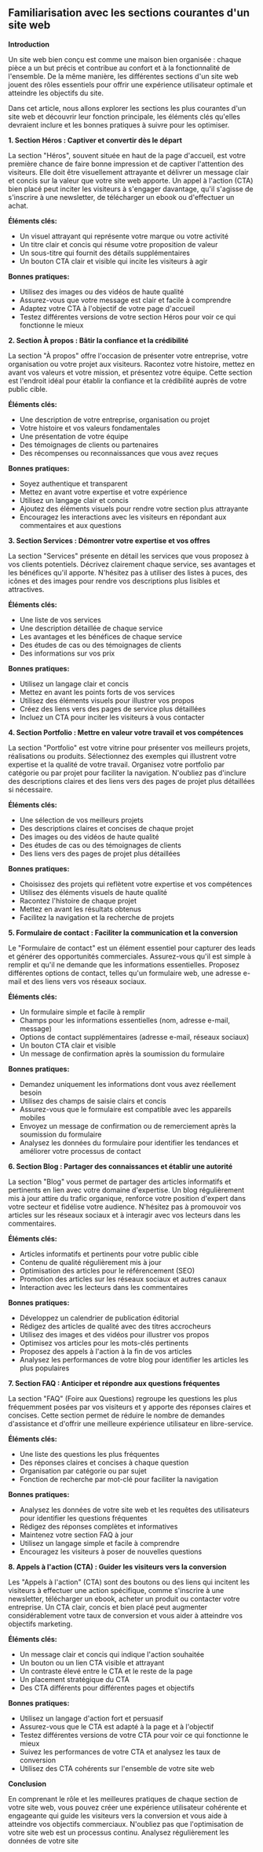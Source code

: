 ## Familiarisation avec les sections courantes d'un site web

**Introduction**

Un site web bien conçu est comme une maison bien organisée : chaque pièce a un but précis et contribue au confort et à la fonctionnalité de l'ensemble. De la même manière, les différentes sections d'un site web jouent des rôles essentiels pour offrir une expérience utilisateur optimale et atteindre les objectifs du site.

Dans cet article, nous allons explorer les sections les plus courantes d'un site web et découvrir leur fonction principale, les éléments clés qu'elles devraient inclure et les bonnes pratiques à suivre pour les optimiser.

**1. Section Héros : Captiver et convertir dès le départ**

La section "Héros", souvent située en haut de la page d'accueil, est votre première chance de faire bonne impression et de captiver l'attention des visiteurs. Elle doit être visuellement attrayante et délivrer un message clair et concis sur la valeur que votre site web apporte. Un appel à l'action (CTA) bien placé peut inciter les visiteurs à s'engager davantage, qu'il s'agisse de s'inscrire à une newsletter, de télécharger un ebook ou d'effectuer un achat.

**Éléments clés:**

* Un visuel attrayant qui représente votre marque ou votre activité
* Un titre clair et concis qui résume votre proposition de valeur
* Un sous-titre qui fournit des détails supplémentaires
* Un bouton CTA clair et visible qui incite les visiteurs à agir

**Bonnes pratiques:**

* Utilisez des images ou des vidéos de haute qualité
* Assurez-vous que votre message est clair et facile à comprendre
* Adaptez votre CTA à l'objectif de votre page d'accueil
* Testez différentes versions de votre section Héros pour voir ce qui fonctionne le mieux

**2. Section À propos : Bâtir la confiance et la crédibilité**

La section "À propos" offre l'occasion de présenter votre entreprise, votre organisation ou votre projet aux visiteurs. Racontez votre histoire, mettez en avant vos valeurs et votre mission, et présentez votre équipe. Cette section est l'endroit idéal pour établir la confiance et la crédibilité auprès de votre public cible.

**Éléments clés:**

* Une description de votre entreprise, organisation ou projet
* Votre histoire et vos valeurs fondamentales
* Une présentation de votre équipe
* Des témoignages de clients ou partenaires
* Des récompenses ou reconnaissances que vous avez reçues

**Bonnes pratiques:**

* Soyez authentique et transparent
* Mettez en avant votre expertise et votre expérience
* Utilisez un langage clair et concis
* Ajoutez des éléments visuels pour rendre votre section plus attrayante
* Encouragez les interactions avec les visiteurs en répondant aux commentaires et aux questions

**3. Section Services : Démontrer votre expertise et vos offres**

La section "Services" présente en détail les services que vous proposez à vos clients potentiels. Décrivez clairement chaque service, ses avantages et les bénéfices qu'il apporte. N'hésitez pas à utiliser des listes à puces, des icônes et des images pour rendre vos descriptions plus lisibles et attractives.

**Éléments clés:**

* Une liste de vos services
* Une description détaillée de chaque service
* Les avantages et les bénéfices de chaque service
* Des études de cas ou des témoignages de clients
* Des informations sur vos prix

**Bonnes pratiques:**

* Utilisez un langage clair et concis
* Mettez en avant les points forts de vos services
* Utilisez des éléments visuels pour illustrer vos propos
* Créez des liens vers des pages de service plus détaillées
* Incluez un CTA pour inciter les visiteurs à vous contacter

**4. Section Portfolio : Mettre en valeur votre travail et vos compétences**

La section "Portfolio" est votre vitrine pour présenter vos meilleurs projets, réalisations ou produits. Sélectionnez des exemples qui illustrent votre expertise et la qualité de votre travail. Organisez votre portfolio par catégorie ou par projet pour faciliter la navigation. N'oubliez pas d'inclure des descriptions claires et des liens vers des pages de projet plus détaillées si nécessaire.

**Éléments clés:**

* Une sélection de vos meilleurs projets
* Des descriptions claires et concises de chaque projet
* Des images ou des vidéos de haute qualité
* Des études de cas ou des témoignages de clients
* Des liens vers des pages de projet plus détaillées

**Bonnes pratiques:**

* Choisissez des projets qui reflètent votre expertise et vos compétences
* Utilisez des éléments visuels de haute qualité
* Racontez l'histoire de chaque projet
* Mettez en avant les résultats obtenus
* Facilitez la navigation et la recherche de projets


**5. Formulaire de contact : Faciliter la communication et la conversion**

Le "Formulaire de contact" est un élément essentiel pour capturer des leads et générer des opportunités commerciales. Assurez-vous qu'il est simple à remplir et qu'il ne demande que les informations essentielles. Proposez différentes options de contact, telles qu'un formulaire web, une adresse e-mail et des liens vers vos réseaux sociaux.

**Éléments clés:**

* Un formulaire simple et facile à remplir
* Champs pour les informations essentielles (nom, adresse e-mail, message)
* Options de contact supplémentaires (adresse e-mail, réseaux sociaux)
* Un bouton CTA clair et visible
* Un message de confirmation après la soumission du formulaire

**Bonnes pratiques:**

* Demandez uniquement les informations dont vous avez réellement besoin
* Utilisez des champs de saisie clairs et concis
* Assurez-vous que le formulaire est compatible avec les appareils mobiles
* Envoyez un message de confirmation ou de remerciement après la soumission du formulaire
* Analysez les données du formulaire pour identifier les tendances et améliorer votre processus de contact

**6. Section Blog : Partager des connaissances et établir une autorité**

La section "Blog" vous permet de partager des articles informatifs et pertinents en lien avec votre domaine d'expertise. Un blog régulièrement mis à jour attire du trafic organique, renforce votre position d'expert dans votre secteur et fidélise votre audience. N'hésitez pas à promouvoir vos articles sur les réseaux sociaux et à interagir avec vos lecteurs dans les commentaires.

**Éléments clés:**

* Articles informatifs et pertinents pour votre public cible
* Contenu de qualité régulièrement mis à jour
* Optimisation des articles pour le référencement (SEO)
* Promotion des articles sur les réseaux sociaux et autres canaux
* Interaction avec les lecteurs dans les commentaires

**Bonnes pratiques:**

* Développez un calendrier de publication éditorial
* Rédigez des articles de qualité avec des titres accrocheurs
* Utilisez des images et des vidéos pour illustrer vos propos
* Optimisez vos articles pour les mots-clés pertinents
* Proposez des appels à l'action à la fin de vos articles
* Analysez les performances de votre blog pour identifier les articles les plus populaires

**7. Section FAQ : Anticiper et répondre aux questions fréquentes**

La section "FAQ" (Foire aux Questions) regroupe les questions les plus fréquemment posées par vos visiteurs et y apporte des réponses claires et concises. Cette section permet de réduire le nombre de demandes d'assistance et d'offrir une meilleure expérience utilisateur en libre-service.

**Éléments clés:**

* Une liste des questions les plus fréquentes
* Des réponses claires et concises à chaque question
* Organisation par catégorie ou par sujet
* Fonction de recherche par mot-clé pour faciliter la navigation

**Bonnes pratiques:**

* Analysez les données de votre site web et les requêtes des utilisateurs pour identifier les questions fréquentes
* Rédigez des réponses complètes et informatives
* Maintenez votre section FAQ à jour
* Utilisez un langage simple et facile à comprendre
* Encouragez les visiteurs à poser de nouvelles questions

**8. Appels à l'action (CTA) : Guider les visiteurs vers la conversion**

Les "Appels à l'action" (CTA) sont des boutons ou des liens qui incitent les visiteurs à effectuer une action spécifique, comme s'inscrire à une newsletter, télécharger un ebook, acheter un produit ou contacter votre entreprise. Un CTA clair, concis et bien placé peut augmenter considérablement votre taux de conversion et vous aider à atteindre vos objectifs marketing.

**Éléments clés:**

* Un message clair et concis qui indique l'action souhaitée
* Un bouton ou un lien CTA visible et attrayant
* Un contraste élevé entre le CTA et le reste de la page
* Un placement stratégique du CTA
* Des CTA différents pour différentes pages et objectifs

**Bonnes pratiques:**

* Utilisez un langage d'action fort et persuasif
* Assurez-vous que le CTA est adapté à la page et à l'objectif
* Testez différentes versions de votre CTA pour voir ce qui fonctionne le mieux
* Suivez les performances de votre CTA et analysez les taux de conversion
* Utilisez des CTA cohérents sur l'ensemble de votre site web

**Conclusion**

En comprenant le rôle et les meilleures pratiques de chaque section de votre site web, vous pouvez créer une expérience utilisateur cohérente et engageante qui guide les visiteurs vers la conversion et vous aide à atteindre vos objectifs commerciaux. N'oubliez pas que l'optimisation de votre site web est un processus continu. Analysez régulièrement les données de votre site